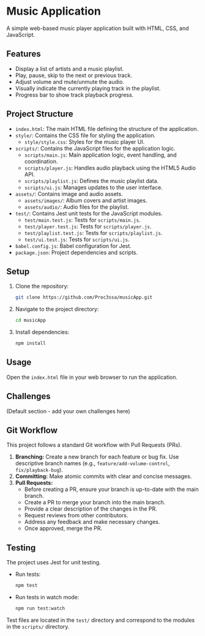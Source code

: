 # Music Application

A simple web-based music player application built with HTML, CSS, and JavaScript.

## Features

- Display a list of artists and a music playlist.
- Play, pause, skip to the next or previous track.
- Adjust volume and mute/unmute the audio.
- Visually indicate the currently playing track in the playlist.
- Progress bar to show track playback progress.

## Project Structure

- `index.html`: The main HTML file defining the structure of the application.
- `style/`: Contains the CSS file for styling the application.
  - `style/style.css`: Styles for the music player UI.
- `scripts/`: Contains the JavaScript files for the application logic.
  - `scripts/main.js`: Main application logic, event handling, and coordination.
  - `scripts/player.js`: Handles audio playback using the HTML5 Audio API.
  - `scripts/playlist.js`: Defines the music playlist data.
  - `scripts/ui.js`: Manages updates to the user interface.
- `assets/`: Contains image and audio assets.
  - `assets/images/`: Album covers and artist images.
  - `assets/audio/`: Audio files for the playlist.
- `test/`: Contains Jest unit tests for the JavaScript modules.
  - `test/main.test.js`: Tests for `scripts/main.js`.
  - `test/player.test.js`: Tests for `scripts/player.js`.
  - `test/playlist.test.js`: Tests for `scripts/playlist.js`.
  - `test/ui.test.js`: Tests for `scripts/ui.js`.
- `babel.config.js`: Babel configuration for Jest.
- `package.json`: Project dependencies and scripts.

## Setup

1. Clone the repository:
   ```bash
   git clone https://github.com/Proc3ssa/musicApp.git
   ```
2. Navigate to the project directory:
   ```bash
   cd musicApp
   ```
3. Install dependencies:
   ```bash
   npm install
   ```

## Usage

Open the `index.html` file in your web browser to run the application.

## Challenges

(Default section - add your own challenges here)

## Git Workflow

This project follows a standard Git workflow with Pull Requests (PRs).

1. **Branching:** Create a new branch for each feature or bug fix. Use descriptive branch names (e.g., `feature/add-volume-control`, `fix/playback-bug`).
2. **Committing:** Make atomic commits with clear and concise messages.
3. **Pull Requests:**
   - Before creating a PR, ensure your branch is up-to-date with the main branch.
   - Create a PR to merge your branch into the main branch.
   - Provide a clear description of the changes in the PR.
   - Request reviews from other contributors.
   - Address any feedback and make necessary changes.
   - Once approved, merge the PR.

## Testing

The project uses Jest for unit testing.

- Run tests:
  ```bash
  npm test
  ```
- Run tests in watch mode:
  ```bash
  npm run test:watch
  ```

Test files are located in the `test/` directory and correspond to the modules in the `scripts/` directory.